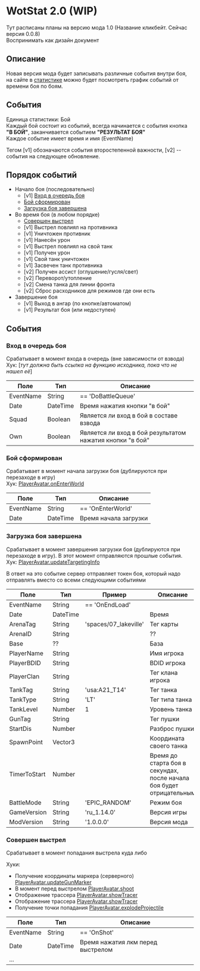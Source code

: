# WotStat 2.0 (WIP)

Тут расписаны планы на версию мода 1.0 (Название кликбейт. Сейчас версия 0.0.8)\
Воспринимать как дизайн документ

## Описание 
Новая версия мода будет записывать различные события внутри боя, на сайте в [статистике](https://wotstat.soprachev.com) можно будет посмотреть график событий от времени боя по боям.

## События
Единица статистики: Бой\
Каждый бой состоит из событий, всегда начинается с события кнопка **"В БОЙ"**, заканчивается событием **"РЕЗУЛЬТАТ БОЯ"**\
Каждое событие имеет время и имя (EventName)

Тегом [v1] обозначаются события второстепенной важности, [v2] -- события на следующее обновление.

## Порядок событий
* Начало боя (последовательно)
  * [v1] [Вход в очередь боя](#Вход-в-очередь-боя)
  * [Бой сформирован](#Бой-сформирован)
  * [Загрузка боя завершена](#Загрузка-боя-завершена)
* Во время боя (в любом порядке)
  * [Совершен выстрел](#Совершен-выстрел)
  * [v1] Выстрел повлиял на противника
  * [v1] Уничтожен противник
  * [v1] Нанесён урон
  * [v1] Выстрел повлиял на свой танк
  * [v1] Получен урон
  * [v1] Свой танк уничтожен
  * [v1] Засвечен танк противника 
  * [v2] Получен ассист (оглушение/гусля/свет)
  * [v2] Переворот/утопление 
  * [v2] Смена танка для линии фронта
  * [v2] Сброс расходников для режимов где они есть 
* Завершение боя
  * [v1] Выход в ангар (по кнопке/автоматом)
  * [v1] Результат боя (или недоступен)

## События
### Вход в очередь боя

Срабатывает в момент входа в очередь (вне зависимости от взвода)\
Хук: [*тут должна быть ссылка на функцию исходника, пока что не нашел её*]

|  Поле     | Тип       | Описание  |
| -         | -         | -         |
| EventName | String    | == 'DoBattleQueue' |
| Date      | DateTime  | Время нажатия кнопки "в бой" |
| Squad     | Boolean   | Является ли вход в бой в составе взвода |
| Own       | Boolean   | Является ли вход в бой результатом нажатия кнопки "в бой" |


### Бой сформирован

Срабатывает в момент начала загрузки боя (дублируются при перезаходе в игру)\
Хук: [PlayerAvatar.onEnterWorld](https://github.com/StranikS-Scan/WorldOfTanks-Decompiled/blob/850513514625af4d2e001651fad8914c7d8f0623/source/res/scripts/client/Avatar.py#L511)

|  Поле       | Тип       | Описание          |
| -           | -         | -                 |
| EventName   | String    | == 'OnEnterWorld' |
| Date        | DateTime  | Время начала загрузки |

### Загрузка боя завершена

Срабатывает в момент завершения загрузки боя (дублируются при перезаходе в игру). В этот момент отправляются прошлые события.\
Хук: [PlayerAvatar.updateTargetingInfo](https://github.com/StranikS-Scan/WorldOfTanks-Decompiled/blob/850513514625af4d2e001651fad8914c7d8f0623/source/res/scripts/client/Avatar.py#L1381)

В ответ на это событие сервер отправляет токен боя, который надо отправлять вместо со всеми следующими событиями

| Поле      | Тип     | Пример                  | Описание      | 
| -         | -       | -                       | -             |
| EventName | String  | == 'OnEndLoad'          |               |
| Date      | DateTime|                         | Время         |
| ArenaTag  | String  | 'spaces/07_lakeville'   | Тег карты     |
| ArenaID   | String  |                         | ??            |
| Base      | ??      |                         | База          | 
| PlayerName| String  |                         | Имя игрока            | 
| PlayerBDID| String  |                         | BDID игрока           | 
| PlayerClan| String  |                         | Тег клана игрока      | 
| TankTag   | String  | 'usa:A21_T14'           | Тег танка     | 
| TankType  | String  | 'LT'                    | Тег типа танка| 
| TankLevel | Number  | 1                       | Уровень танка |
| GunTag    | String  |                         | Тег пушки     |
| StartDis  | Number  |                         | Разброс пушки |
| SpawnPoint| Vector3 |                         | Координата своего танка |
| TimerToStart | Number |                       | Время до старта боя в секундах, после начала боя будет отрицательным   |
| BattleMode| String  | 'EPIC_RANDOM'           | Режим боя     |
| GameVersion| String | 'ru_1.14.0'             | Версия игры   |
| ModVersion | String | '1.0.0.0'               | Версия мода   |


### Совершен выстрел
Срабатывает в момент попадания выстрела куда либо

Хуки: 
* Получение координаты маркера (серверного) [PlayerAvatar.updateGunMarker](https://github.com/StranikS-Scan/WorldOfTanks-Decompiled/blob/16d7d1357349de98d93613f11dfdcb81bacab1fe/source/res/scripts/client/Avatar.py#L1327)
* В момент перед выстрелом [PlayerAvatar.shoot](https://github.com/StranikS-Scan/WorldOfTanks-Decompiled/blob/850513514625af4d2e001651fad8914c7d8f0623/source/res/scripts/client/Avatar.py#L1942)
* Отображение трассера [PlayerAvatar.showTracer](https://github.com/StranikS-Scan/WorldOfTanks-Decompiled/blob/850513514625af4d2e001651fad8914c7d8f0623/source/res/scripts/client/Avatar.py#L1609)
* Отображение трассера [PlayerAvatar.showTracer](https://github.com/StranikS-Scan/WorldOfTanks-Decompiled/blob/850513514625af4d2e001651fad8914c7d8f0623/source/res/scripts/client/Avatar.py#L1609)
* Получение точки попадания [PlayerAvatar.explodeProjectile](https://github.com/StranikS-Scan/WorldOfTanks-Decompiled/blob/16d7d1357349de98d93613f11dfdcb81bacab1fe/source/res/scripts/client/Avatar.py#L1560)



|  Поле       | Тип       | Описание                           |
| -           | -         | -                                 |
| EventName   | String    | == 'OnShot'                       |
| Date        | DateTime  | Время нажатия лкм перед выстрелом |
| ...









